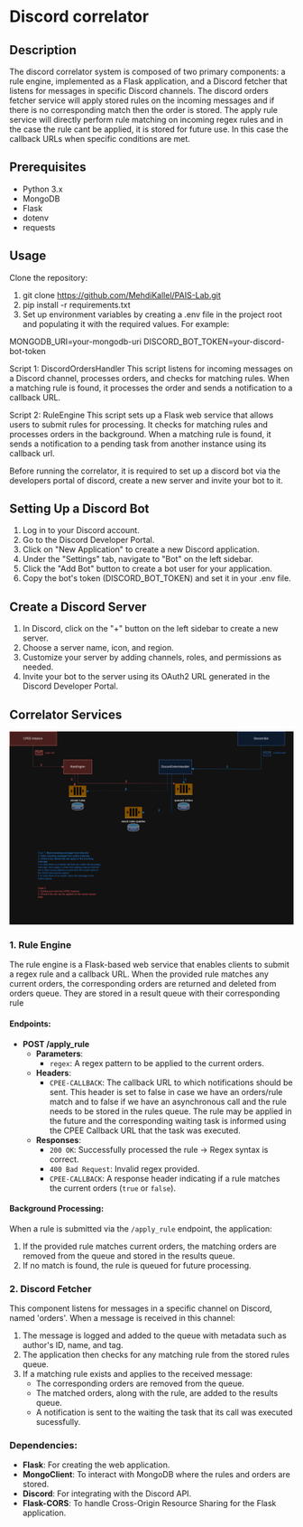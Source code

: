 # Discord correlator

## Description


The discord correlator system is composed of two primary components: a rule engine, implemented as a Flask application, and a Discord fetcher that listens for messages in specific Discord channels. The discord orders fetcher service will apply stored rules on the incoming messages and if there is no corresponding match then the order is stored. The apply rule service will directly perform rule matching on incoming regex rules and in the case the rule cant be applied, it is stored for future use. In this case the callback URLs when specific conditions are met.

## Prerequisites

- Python 3.x
- MongoDB
- Flask
- dotenv
- requests

## Usage	
 Clone the repository:
1. git clone https://github.com/MehdiKallel/PAIS-Lab.git
2. pip install -r requirements.txt
3. Set up environment variables by creating a .env file in the project root and populating it with the required values. For example: 

MONGODB_URI=your-mongodb-uri
DISCORD_BOT_TOKEN=your-discord-bot-token

Script 1: DiscordOrdersHandler
This script listens for incoming messages on a Discord channel, processes orders, and checks for matching rules. When a matching rule is found, it processes the order and sends a notification to a callback URL.

Script 2: RuleEngine
This script sets up a Flask web service that allows users to submit rules for processing. It checks for matching rules and processes orders in the background. When a matching rule is found, it sends a notification to a pending task from another instance using its callback url.

Before running the correlator, it is required to set up a discord bot via the developers portal of discord, create a new server and invite your bot to it. 

## Setting Up a Discord Bot
1. Log in to your Discord account.
2. Go to the Discord Developer Portal.
3. Click on "New Application" to create a new Discord application.
4. Under the "Settings" tab, navigate to "Bot" on the left sidebar.
5. Click the "Add Bot" button to create a bot user for your application.
6. Copy the bot's token (DISCORD_BOT_TOKEN) and set it in your .env file.

## Create a Discord Server
1. In Discord, click on the "+" button on the left sidebar to create a new server.
2. Choose a server name, icon, and region.
3. Customize your server by adding channels, roles, and permissions as needed.
4. Invite your bot to the server using its OAuth2 URL generated in the Discord Developer Portal.


## Correlator Services
![Alt text](./pictures/correlator.png?raw=true "Transaction Flow of the Discord Correlator Services")


### 1. Rule Engine

The rule engine is a Flask-based web service that enables clients to submit a regex rule and a callback URL. When the provided rule matches any current orders, the corresponding orders are returned and deleted from orders queue. They are stored in a result queue with their corresponding rule
#### Endpoints:

- **POST /apply_rule**
  - **Parameters**:
    - `regex`: A regex pattern to be applied to the current orders.
  - **Headers**:
    - `CPEE-CALLBACK`: The callback URL to which notifications should be sent. This header is set to false in case we have an orders/rule match and to false if we have an asynchronous call and the rule needs to be stored in the rules queue. The rule may be applied in the future and the corresponding waiting task is informed using the CPEE Callback URL that the task was executed.
  - **Responses**:
    - `200 OK`: Successfully processed the rule -> Regex syntax is correct.
    - `400 Bad Request`: Invalid regex provided.
    - `CPEE-CALLBACK`: A response header indicating if a rule matches the current orders (`true` or `false`).

#### Background Processing:

When a rule is submitted via the `/apply_rule` endpoint, the application:

1. If the provided rule matches current orders, the matching orders are removed from the queue and stored in the results queue.
2. If no match is found, the rule is queued for future processing.

### 2. Discord Fetcher

This component listens for messages in a specific channel on Discord, named 'orders'. When a message is received in this channel:

1. The message is logged and added to the queue with metadata such as author's ID, name, and tag.
2. The application then checks for any matching rule from the stored rules queue.
3. If a matching rule exists and applies to the received message:
   - The corresponding orders are removed from the queue.
   - The matched orders, along with the rule, are added to the results queue.
   - A notification is sent to the waiting the task that its call was executed sucessfully.

### Dependencies:

- **Flask**: For creating the web application.
- **MongoClient**: To interact with MongoDB where the rules and orders are stored.
- **Discord**: For integrating with the Discord API.
- **Flask-CORS**: To handle Cross-Origin Resource Sharing for the Flask application.
  
